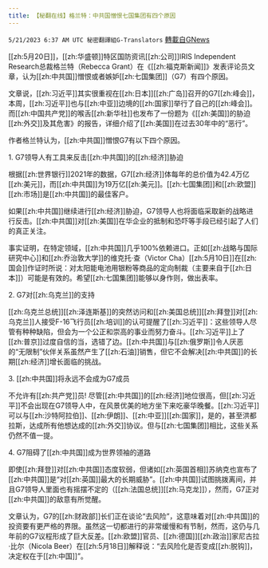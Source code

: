 ```yaml
---
title: 【秘翻在线】格兰特：中共国憎恨七国集团有四个原因
---
```

`5/21/2023 6:37 AM UTC 秘密翻譯組G-Translators` [轉載自GNews](https://gnews.org/articles/1318166)

[[zh:5月20日]]，[[zh:华盛顿]]特区国防资讯[[zh:公司]]IRIS Independent Research总裁格兰特（Rebecca Grant）在《[[zh:福克斯新闻]]》发表评论员文章，认为[[zh:中共国]]憎恨或者嫉妒[[zh:七国集团]]（G7）有四个原因。

文章说，[[zh:习近平]]其实很重视在[[zh:日本]][[zh:广岛]]召开的G7[[zh:峰会]]，本周，[[zh:习近平]]也与[[zh:中亚]]边境的[[zh:国家]]举行了自己的[[zh:峰会]]。而[[zh:中国共产党]]的喉舌[[zh:新华社]]也发布了一份题为《[[zh:美国]]的胁迫[[zh:外交]]及其危害》的报告，详细介绍了[[zh:美国]]在过去30年中的“恶行”。

作者格兰特认为，[[zh:中共国]]憎恨G7有以下四个原因。

1\. G7领导人有工具来反击[[zh:中共国]]的[[zh:经济]]胁迫

根据[[zh:世界银行]]2021年的数据，G7[[zh:经济]]体每年的总价值为42.4万亿[[zh:美元]]，而[[zh:中共国]]为19万亿[[zh:美元]]。[[zh:七国集团]]和[[zh:欧盟]][[zh:市场]]是[[zh:中共国]]的最佳客户。

如果[[zh:中共国]]继续进行[[zh:经济]]胁迫，G7领导人也将面临采取新的战略进行反击。[[zh:中共国]]对[[zh:美国]]在华企业的抵制和恐吓等手段已经引起了人们的真正关注。

事实证明，在特定领域，[[zh:中共国]]几乎100%依赖进口。正如[[zh:战略与国际研究中心]]和[[zh:乔治敦大学]]的维克托·查（Victor Cha）[[zh:5月10日]]在[[zh:国会]]作证时所说：对太阳能电池用银粉等商品的定向制裁（主要来自于[[zh:日本]]）可能是有效的。希望[[zh:七国集团]]能够以身作则，做出表率。

2\. G7对[[zh:乌克兰]]的支持

[[zh:乌克兰总统]][[zh:泽连斯基]]的突然访问和[[zh:美国总统]][[zh:拜登]]对[[zh:乌克兰]]人接受F-16飞行员[[zh:培训]]的认可提醒了[[zh:习近平]]：这些领导人尽管有种种缺陷，但会为一个公正和崇高的事业而努力奋斗。[[zh:习近平]]上了[[zh:普京]]过度自信的当，选错了边。[[zh:中共国]]与[[zh:俄罗斯]]令人厌恶的“无限制”伙伴关系虽然产生了[[zh:石油]]销售，但它不会解决[[zh:中共国]]的长期[[zh:经济]]增长面临的挑战。

3\. [[zh:中共国]]将永远不会成为G7成员

不允许有[[zh:共产党]]员! 尽管[[zh:中共国]]的[[zh:经济]]地位很高，但[[zh:习近平]]不会出现在G7领导人中，在风景优美的地方坐下来吃豪华晚餐。[[zh:习近平]]可以与[[zh:沙特阿拉伯]]、[[zh:伊朗]]、[[zh:中亚]][[zh:国家]]，是的，甚至洪都拉斯，达成所有他想达成的[[zh:外交]]协议。但与[[zh:七国集团]]相比，这些关系仍然不值一提。

4\. G7阻碍了[[zh:中共国]]成为世界领袖的道路

即使[[zh:拜登]]对[[zh:中共国]]态度软弱，但诸如[[zh:英国首相]]苏纳克也宣布了[[zh:中共国]]是“对[[zh:英国]]最大的长期威胁”。[[zh:中共国]]试图挑拨离间，并且G7领导人里面也有摇摆不定的（[[zh:法国总统]][[zh:马克龙]]），然而，G7正对[[zh:中共国]]的敌意有所觉醒。

文章认为，G7的[[zh:财政部]]长们正在谈论“去风险”，这意味着对[[zh:中共国]]的投资要有更严格的界限。虽然这一切都进行的非常缓慢和有节制，然而，这仍与几年前的G7议程形成了巨大反差。[[zh:欧盟]]官员、[[zh:德国]][[zh:政治]]家尼古拉·比尔（Nicola Beer）在[[zh:5月18日]]解释说：“去风险化是否变成[[zh:脱钩]]，决定权在于[[zh:中国]]”。
